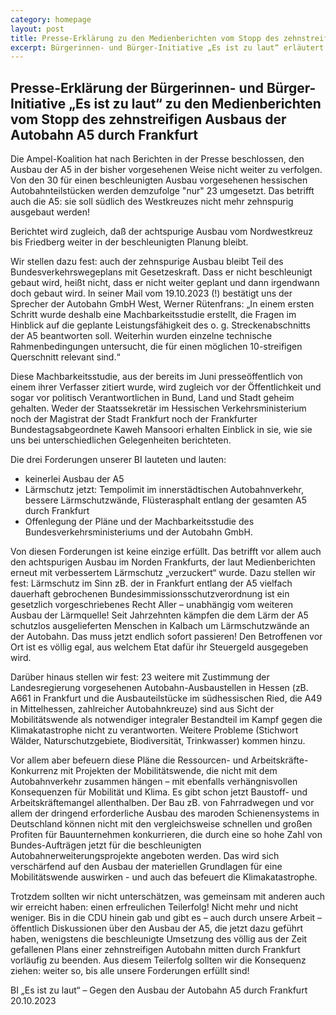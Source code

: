 ```yaml
---
category: homepage
layout: post
title: Presse-Erklärung zu den Medienberichten vom Stopp des zehnstreifigen Ausbaus der A5
excerpt: Bürgerinnen- und Bürger-Initiative „Es ist zu laut“ erläutert ihre Einschätzung zu den Medienberichten und ordnet ein, was davon als Erfolg zu werten ist, und was hinter den schönen Worten dennoch unsere Arbeit weiterhin wichtig macht
---
```

## Presse-Erklärung der Bürgerinnen- und Bürger-Initiative „Es ist zu laut“ zu den Medienberichten vom Stopp des zehnstreifigen Ausbaus der Autobahn A5 durch Frankfurt

Die Ampel-Koalition hat nach Berichten in der Presse beschlossen, den Ausbau der A5 in der bisher vorgesehenen Weise nicht weiter zu verfolgen.<br />
Von den 30 für einen beschleunigten Ausbau vorgesehenen hessischen Autobahnteilstücken werden demzufolge "nur" 23 umgesetzt.
Das betrifft auch die A5: sie soll südlich des Westkreuzes nicht mehr zehnspurig ausgebaut werden!

Berichtet wird zugleich, daß der achtspurige Ausbau vom Nordwestkreuz bis Friedberg weiter in der beschleunigten Planung bleibt.

Wir stellen dazu fest: auch der zehnspurige Ausbau bleibt Teil des Bundesverkehrswegeplans mit Gesetzeskraft. Dass er nicht beschleunigt gebaut wird, heißt nicht, dass er nicht weiter geplant und dann irgendwann doch gebaut wird. In seiner Mail vom 19.10.2023 (!) bestätigt uns der Sprecher der Autobahn GmbH West, Werner Rütenfrans: „In einem ersten Schritt wurde deshalb eine Machbarkeitsstudie erstellt, die Fragen im Hinblick auf die geplante Leistungsfähigkeit des o. g. Streckenabschnitts der A5 beantworten soll. Weiterhin wurden einzelne technische Rahmenbedingungen untersucht, die für einen möglichen 10-streifigen Querschnitt relevant sind.“

Diese Machbarkeitsstudie, aus der bereits im Juni presseöffentlich von einem ihrer Verfasser zitiert wurde, wird zugleich vor der Öffentlichkeit und sogar vor politisch Verantwortlichen in Bund, Land und Stadt geheim gehalten. Weder der Staatssekretär im Hessischen Verkehrsministerium noch der Magistrat der Stadt Frankfurt noch der Frankfurter Bundestagsabgeordnete Kaweh Mansoori erhalten Einblick in sie, wie sie uns bei unterschiedlichen Gelegenheiten berichteten.

Die drei Forderungen unserer BI lauteten und lauten:

- keinerlei Ausbau der A5 
- Lärmschutz jetzt: Tempolimit im innerstädtischen Autobahnverkehr, bessere Lärmschutzwände, Flüsterasphalt entlang der gesamten A5 durch Frankfurt
- Offenlegung der Pläne und der Machbarkeitsstudie des Bundesverkehrsministeriums und der Autobahn GmbH.

Von diesen Forderungen ist keine einzige erfüllt. Das betrifft vor allem auch den achtspurigen Ausbau im Norden Frankfurts, der laut Medienberichten erneut mit verbessertem Lärmschutz „verzuckert“ wurde. Dazu stellen wir fest: Lärmschutz im Sinn zB. der in Frankfurt entlang der A5 vielfach dauerhaft gebrochenen Bundesimmissionsschutzverordnung ist ein gesetzlich vorgeschriebenes Recht Aller – unabhängig vom weiteren Ausbau der Lärmquelle! Seit Jahrzehnten kämpfen die dem Lärm der A5 schutzlos ausgelieferten Menschen in Kalbach um Lärmschutzwände an der Autobahn. Das muss jetzt endlich sofort passieren! Den Betroffenen vor Ort ist es völlig egal, aus welchem Etat dafür ihr Steuergeld ausgegeben wird. 

Darüber hinaus stellen wir fest: 23 weitere mit Zustimmung der Landesregierung vorgesehenen Autobahn-Ausbaustellen in Hessen (zB. A661 in Frankfurt und die Ausbauteilstücke im südhessischen Ried, die A49 in Mittelhessen, zahlreicher Autobahnkreuze) sind aus Sicht der Mobilitätswende als notwendiger integraler Bestandteil im Kampf gegen die Klimakatastrophe nicht zu verantworten. Weitere Probleme (Stichwort Wälder, Naturschutzgebiete, Biodiversität, Trinkwasser) kommen hinzu.

Vor allem aber befeuern diese Pläne die Ressourcen- und Arbeitskräfte-Konkurrenz mit Projekten der Mobilitätswende, die nicht mit dem Autobahnverkehr zusammen hängen – mit ebenfalls verhängnisvollen Konsequenzen für Mobilität und Klima. Es gibt schon jetzt Baustoff- und Arbeitskräftemangel allenthalben. Der Bau zB. von Fahrradwegen und vor allem der dringend erforderliche Ausbau des maroden Schienensystems in Deutschland können nicht mit den vergleichsweise schnellen und großen Profiten für Bauunternehmen konkurrieren, die durch eine so hohe Zahl von Bundes-Aufträgen jetzt für die beschleunigten Autobahnerweiterungsprojekte angeboten werden. Das wird sich verschärfend auf den Ausbau der materiellen Grundlagen für eine Mobilitätswende auswirken - und auch das befeuert die Klimakatastrophe.

Trotzdem sollten wir nicht unterschätzen, was gemeinsam mit anderen auch wir erreicht haben: einen erfreulichen Teilerfolg! Nicht mehr und nicht weniger. Bis in die CDU hinein gab und gibt es – auch durch unsere Arbeit – öffentlich Diskussionen über den Ausbau der A5, die jetzt dazu geführt haben, wenigstens die beschleunigte Umsetzung des völlig aus der Zeit gefallenen Plans einer zehnstreifigen Autobahn mitten durch Frankfurt vorläufig zu beenden. Aus diesem Teilerfolg sollten wir die Konsequenz ziehen: weiter so, bis alle unsere Forderungen erfüllt sind!

BI „Es ist zu laut“ – Gegen den Ausbau der Autobahn A5 durch Frankfurt<br />
20.10.2023
